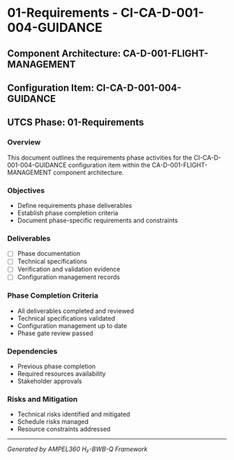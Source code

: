 # 01-Requirements - CI-CA-D-001-004-GUIDANCE

## Component Architecture: CA-D-001-FLIGHT-MANAGEMENT
## Configuration Item: CI-CA-D-001-004-GUIDANCE
## UTCS Phase: 01-Requirements

### Overview
This document outlines the requirements phase activities for the CI-CA-D-001-004-GUIDANCE configuration item within the CA-D-001-FLIGHT-MANAGEMENT component architecture.

### Objectives
- Define requirements phase deliverables
- Establish phase completion criteria
- Document phase-specific requirements and constraints

### Deliverables
- [ ] Phase documentation
- [ ] Technical specifications
- [ ] Verification and validation evidence
- [ ] Configuration management records

### Phase Completion Criteria
- All deliverables completed and reviewed
- Technical specifications validated
- Configuration management up to date
- Phase gate review passed

### Dependencies
- Previous phase completion
- Required resources availability
- Stakeholder approvals

### Risks and Mitigation
- Technical risks identified and mitigated
- Schedule risks managed
- Resource constraints addressed

---
*Generated by AMPEL360 H₂-BWB-Q Framework*
